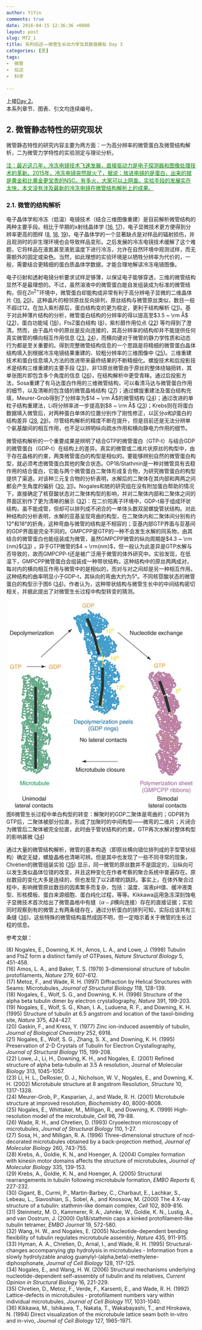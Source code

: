 ```yaml
---
author: YiYin
comments: true
date: 2016-04-15 12:36:36 +0800
layout: post
slug: MT2_1
title: 系列综述——微管生长动力学及其数值模拟 Day 3
categories: [思]
tags:
-  微管
-  综述
-  科学

---
```


上接[Day 2](http://whyhow.github.io/2016/04/14/mt1-2.html)。<br/>
本系列章节、图表、引文均连续编号。

## 2. 微管静态特性的研究现状

微管静态特性的研究内容主要为两方面：一为高分辨率的微管蛋白及微管结构解析，二为微管力学特性的实验测定与理论分析。

<div style="color:#008000"><ins>注：最近这几年，冷冻电镜技术飞速发展，直接驱动力是电子探测器和图像处理技术的革新。2015年，冷冻电镜突然就火了，据说：放进电镜的是蛋白，出来的就是黄金和比黄金更宝贵的NSC。有多火，大家可以上网查。实验手段的发展实在太快，本文没有涉及最新的冷冻电镜在微管结构解析上的成果。</ins></div>

### 2.1. 微管的结构解析

电子晶体学和冷冻（低温）电镜技术（结合三维图像重建）是目前解析微管结构的两种主要手段。相比于早期的x射线晶体学 (<a href="#r16">16</a>, <a href="#r17">17</a>)，电子显微技术更方便得到分辨率更高的图样 (<a href="#r8">8</a>, <a href="#r18">18</a>, <a href="#r19">19</a>)。电子晶体学的一个显著缺点是对样品的辐射损伤，并且观测时的非生理环境也会导致样品变形。之后发展的冷冻电镜技术缓解了这个难题，它将样品在液氮甚至液氦温度下进行冷冻，允许在自然环境中观测试样，而无需额外的固定或染色。当然，如此理想的实验环境是以牺牲分辨率为代价的，一般，需要结合更精细的蛋白质晶体学数据，才能合理地解读冷冻电镜图像。

电子衍射和透射电镜分析要求试样足够薄，以保证电子能够穿透，三维的微管结构显然不是最理想的。不过，虽然溶液中的微管蛋白能自发组装成为标准的微管结构，但在$Zn^{2+}$环境中，微管蛋白却能构成非常有利于高分辨电子显微的二维晶体片 (<a href="#r16">16</a>, <a href="#r20">20</a>)。这种晶片的相邻原丝反向排列，原丝结构与微管原丝类似，数目一般不超过$12$。在加入紫杉醇后，蛋白结构变的更为稳定，更利于结构解析 (<a href="#r21">21</a>)。基于对此种薄片结构的分析，微管蛋白结构的分辨率的得以提高至$3.5 ~ \rm Å$ (<a href="#r22">22</a>)，蛋白功能域 (<a href="#r18">18</a>)，FtsZ蛋白结构 (<a href="#r8">8</a>)，紫杉醇作用位点 (<a href="#r22">22</a>) 等均得到了澄清。然而，由于晶片中的原丝是反向连接的，其高分辨率的结构却并不能提供任何真实微管的横向相互作用信息 (<a href="#r23">23</a>, <a href="#r24">24</a>)，而横向键对于微管的静力学性质和动态行为都是至关重要的。得到完整微管结构信息的一个思路是将精细的微管蛋白晶体结构填入到根据冷冻电镜结果重建的、较粗分辨率的三维图像中 (<a href="#r25">25</a>)。三维重建技术和蛋白信息填入方法的改进带来最终结果的不断精细化。螺旋技术和后投影技术是结构三维重建的主要手段 (<a href="#r23">23</a>)，非13原丝微管由于原丝的整体绕轴扭转，其单张图片即包含多个角度的信息 (<a href="#r26">26</a>)，在结构解析中更受青睐。通过后投影方法，Sosa重建了有马达蛋白作用的三维微管结构，可以看清马达与微管蛋白作用的细节，以及清晰的包含缝的微管晶格结构 (<a href="#27">27</a>)；通过螺旋重建法及蛋白结构充填，Meurer-Grob得到了分辨率为$14 ~ \rm Å$的微管结构 (<a href="#r24">24</a>)；通过改进的单粒子结构重建法，Li将分辨率进一步提高到$8 ~ \rm Å$ (<a href="#r23">23</a>)；Krebs则在将蛋白数据填入微管后，对两种蛋白单体的位置分别作了刚性修正，以区分$\alpha$和$\beta$蛋白的结构差异 (<a href="#r28">28</a>, <a href="#r29">29</a>)。尽管结构解析的精度不断在提升，但是目前还是无法分辨单个氨基酸间的相互作用，也不足以辨明纵向疏水作用和横向静电力作用的细节。

微管结构解析的一个重要成果是辨明了结合GTP的微管蛋白（GTP-t）与结合GDP的微管蛋白（GDP-t）在结构上的差异。真实的微管或二维片状原丝的构型中，由于存在晶格的约束，两类微管蛋白的构型是相似的。要能够辨别自然的微管蛋白构型，就必须考虑微管蛋白其他的聚合状态。OP18/Stathmin是一种对微管具有去稳作用的结合蛋白，它能与两个微管蛋白二聚体形成复合物，为研究微管蛋白的构型提供了渠道。对该种三元复合物的分析表明，水解后的二聚体在其内部和两两之间都会产生角度的偏折 (<a href="#r30">30</a>, <a href="#r31">31</a>)。Nogales和她的研究组在没有附加蛋白帮助的情况下，直接确定了核苷酸状态对二聚体构型的影响，并对二聚体内部和二聚体之间的界面区别作了更为清晰的展示 (<a href="#r32">32</a>)：在二价阳离子环境中，GDP-t易于组成环状结构，虽不能成管，但却可以排列成不闭合的一单体头数双层螺旋管状结构。对此种结构的分析表明，水解的亚基呈现弯曲的构型，在二聚体内和二聚体间分别有约$12°$和$18°$的折角，这种弯曲与微管的结构是不相容的；亚基内部GTP界面与亚基间的GDP界面是完全不同的。GMPCPP是GTP的一种不会发生水解的同系物，由其结合的微管蛋白也能组装成为微管，虽然GMPCPP微管的纵向周期是$4.3 ~ \rm {nm}$(<a href="#r33">33</a>) ，异于GTP微管的$4 ~ \rm{nm}$，但一般认为此差异是GTP水解与否导致的，故而GMPCPP-t还是被广泛用于微管的体外研究中。实验发现，在低温下，GMPCPP微管蛋白会组装成一种带状结构，这种结构中的原丝两两成对，每对内的横向相互作用与微管中的是相似的，而对与对之间却是另一种相互作用。这种结构的曲率明显小于GDP-t，其纵向的弯曲大约为$5°$。不同核苷酸状态的微管蛋白的构型示于图6 (<a href="#r34">34</a>)。作者认为，这种带状结构与微管生长中的中间结构密切相关，并据此提出了对微管生长过程中构型转变的猜测。

<div class="figure"><img src="/public/images/microtubule/image048.png" align="middle"><div class="caption"><span class="fignum">图6</span>微管生长过程中单白构型的转变：解聚时的GDP二聚体是弯曲的；GDP转为GTP后，二聚体被部分拉直，形成了加聚时的中间构型——微弯的二维片；片闭合为微管后二聚体被完全拉直，此时由于管状结构的约束，GTP再次水解对整体构型的影响甚微 (<a href="#r34">34</a>)</div></div>

通过大量的微管结构解析，微管的基本构造（即原丝横向错位排列成的手型管状结构）确定无疑，螺旋晶格也清晰可辨。但是其中也发现了一些不同寻常的现象，Chrétien的微管组装实验 (<a href="#r35">35</a>) 显示，同一微管的原丝数并不是固定的，沿纵向可以发生类似晶体位错的改变，并且这种变化在作者考察的聚合系统中普遍存在。原丝数目的变化大多是连续的，但也发现了以$2$递增的跳跃。事实上，在体外聚合过程中，影响微管原丝数目的因素繁多而复杂，包括：温度、溶液pH值、缓冲液类型、形核模板、蛋白来源细胞、蛋白纯化过程，等等。Kikkawa运用急冻深刻蚀电子显微技术首次给出了微管晶格中有缝（$\alpha -\beta$横向连接）存在的直接证据；实验同时观察到有的微管上有两条缝存在，通过分析蛋白的排列可知，实际应该共有三条缝 (<a href="#r36">36</a>)。这些特殊的微管结构虽然成因不明，但一定暗示着关于微管的生长过程的信息。


参考文献：

<a name="r8"></a>(8) Nogales, E., Downing, K. H., Amos, L. A., and Lowe, J. (1998) Tubulin and FtsZ form a distinct family of GTPases, *Nature Structural Biology* 5, 451-458.<br/>
<a name="r16"></a>(16) Amos, L. A., and Baker, T. S. (1979) 3-dimensional structure of tubulin protofilaments, *Nature* 279, 607-612.<br/>
<a name="r17"></a>(17) Metoz, F., and Wade, R. H. (1997) Diffraction by Helical Structures with Seams: Microtubules, *Journal of Structural Biology* 118, 128-139.<br/>
<a name="r18"></a>(18) Nogales, E., Wolf, S. G., and Downing, K. H. (1998) Structure of the alpha beta tubulin dimer by electron crystallography, *Nature* 391, 199-203.<br/>
<a name="r19"></a>(19) Nogales, E., Wolf, S. G., Khan, I. A., Luduena, R. F., and Downing, K. H. (1995) Structure of tubulin at 6.5 angstrom and location of the taxol-binding site, *Nature* 375, 424-427.<br/>
<a name="r20"></a>(20) Gaskin, F., and Kress, Y. (1977) Zinc ion-induced assembly of tubulin, *Journal of Biological Chemistry* 252, 6918.<br/>
<a name="r21"></a>(21) Nogales, E., Wolf, S. G., Zhang, S. X., and Downing, K. H. (1995) Preservation of 2-D Crystals of Tubulin for Electron Crystallography, *Journal of Structural Biology* 115, 199-208.<br/>
<a name="r22"></a>(22) Lowe, J., Li, H., Downing, K. H., and Nogales, E. (2001) Refined structure of alpha beta-tubulin at 3.5 A resolution, Journal of Molecular *Biology* 313, 1045-1057.<br/>
<a name="r23"></a>(23) Li, H. L., DeRosier, D. J., Nicholson, W. V., Nogales, E., and Downing, K. H. (2002) Microtubule structure at 8 angstrom Resolution, *Structure* 10, 1317-1328.<br/>
<a name="r24"></a>(24) Meurer-Grob, P., Kasparian, J., and Wade, R. H. (2001) Microtubule structure at improved resolution, *Biochemistry* 40, 8000-8008.<br/>
<a name="r25"></a>(25) Nogales, E., Whittaker, M., Milligan, R., and Downing, K. (1999) High-resolution model of the microtubule, *Cell* 96, 79-88.<br/>
<a name="r26"></a>(26) Wade, R. H., and Chretien, D. (1993) Cryoelectron microscopy of microtubules, *Journal of Structural Biology* 110, 1-27.<br/>
<a name="r27"></a>(27) Sosa, H., and Milligan, R. A. (1996) Three-dimensional structure of ncd-decorated microtubules obtained by a back-projection method, *Journal of Molecular Biology* 260, 743-755.<br/>
<a name="r28"></a>(28) Krebs, A., Goldie, K. N., and Hoenger, A. (2004) Complex formation with kinesin motor domains affects the structure of microtubules, *Journal of Molecular Biology* 335, 139-153.<br/>
<a name="r29"></a>(29) Krebs, A., Goldie, K. N., and Hoenger, A. (2005) Structural rearrangements in tubulin following microtubule formation, *EMBO Reports* 6, 227-232.<br/>
<a name="r30"></a>(30) Gigant, B., Curmi, P., Martin-Barbey, C., Charbaut, E., Lachkar, S., Lebeau, L., Siavoshian, S., Sobel, A., and Knossow, M. (2000) The 4 X-ray structure of a tubulin: stathmin-like domain complex, *Cell* 102, 809-816.<br/>
<a name="r31"></a>(31) Steinmetz, M. O., Kammerer, R. A., Jahnke, W., Goldie, K. N., Lustig, A., and van Oostrum, J. (2000) Op18/stathmin caps a kinked protofilament-like tubulin tetramer, *EMBO Journal* 19, 572-580.<br/>
<a name="r32"></a>(32) Wang, H. W., and Nogales, E. (2005) Nucleotide-dependent bending flexibility of tubulin regulates microtubule assembly, *Nature* 435, 911-915.<br/>
<a name="r33"></a>(33) Hyman, A. A., Chretien, D., Arnal, I., and Wade, R. H. (1995) Structural-changes accompanying gtp hydrolysis in microtubules - Information from a slowly hydrolyzable analog guanylyl-(alpha,beta)-methylene-diphosphonate, *Journal of Cell Biology* 128, 117-125.<br/>
<a name="r34"></a>(34) Nogales, E., and Wang, H. W. (2006) Structural mechanisms underlying nucleotide-dependent self-assembly of tubulin and its relatives, *Current Opinion in Structural Biology* 16, 221-229.<br/>
<a name="r35"></a>(35) Chretien, D., Metoz, F., Verde, F., Karsenti, E., and Wade, R. H. (1992) Lattice-defects in microtubules - protofilament numbers vary within individual microtubules, *Journal of Cell Biology* 117, 1031-1040.<br/>
<a name="r36"></a>(36) Kikkawa, M., Ishikawa, T., Nakata, T., Wakabayashi, T., and Hirokawa, N. (1994) Direct visualization of the microtubule lattice seam both in-vitro and in-vivo, *Journal of Cell Biology* 127, 1965-1971.<br/>

